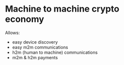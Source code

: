 # Machine to machine crypto economy
Allows:
* easy device discovery
* easy m2m communications
* h2m (human to machine) communications
* m2m & h2m payments
